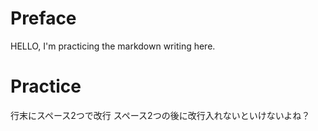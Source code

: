 # Preface
HELLO, I'm practicing the markdown writing here.

# Practice
行末にスペース2つで改行  スペース2つの後に改行入れないといけないよね？

